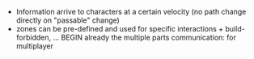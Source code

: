 
- Information arrive to characters at a certain velocity (no path change directly on "passable" change)
- zones can be pre-defined and used for specific interactions + build-forbidden, ...
BEGIN already the multiple parts communication: for multiplayer